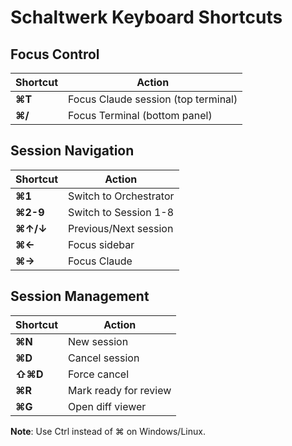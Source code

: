 # Schaltwerk Keyboard Shortcuts

## Focus Control
| Shortcut | Action |
|----------|---------|
| **⌘T** | Focus Claude session (top terminal) |
| **⌘/** | Focus Terminal (bottom panel) |

## Session Navigation  
| Shortcut | Action |
|----------|---------|
| **⌘1** | Switch to Orchestrator |
| **⌘2-9** | Switch to Session 1-8 |
| **⌘↑/↓** | Previous/Next session |
| **⌘←** | Focus sidebar |
| **⌘→** | Focus Claude |

## Session Management
| Shortcut | Action |
|----------|---------|
| **⌘N** | New session |
| **⌘D** | Cancel session |
| **⇧⌘D** | Force cancel |
| **⌘R** | Mark ready for review |
| **⌘G** | Open diff viewer |

**Note**: Use Ctrl instead of ⌘ on Windows/Linux.